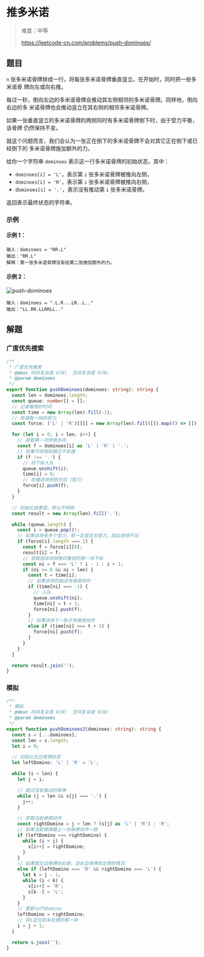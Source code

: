 # 推多米诺

> 难度：中等
>
> https://leetcode-cn.com/problems/push-dominoes/

## 题目

`n` 张多米诺骨牌排成一行，将每张多米诺骨牌垂直竖立。在开始时，同时把一些多米诺骨
牌向左或向右推。

每过一秒，倒向左边的多米诺骨牌会推动其左侧相邻的多米诺骨牌。同样地，倒向右边的多
米诺骨牌也会推动竖立在其右侧的相邻多米诺骨牌。

如果一张垂直竖立的多米诺骨牌的两侧同时有多米诺骨牌倒下时，由于受力平衡， 该骨牌
仍然保持不变。

就这个问题而言，我们会认为一张正在倒下的多米诺骨牌不会对其它正在倒下或已经倒下的
多米诺骨牌施加额外的力。

给你一个字符串 `dominoes` 表示这一行多米诺骨牌的初始状态，其中：

- `dominoes[i] = 'L'`，表示第 `i` 张多米诺骨牌被推向左侧，
- `dominoes[i] = 'R'`，表示第 `i` 张多米诺骨牌被推向右侧，
- d`ominoes[i] = '.'`，表示没有推动第 `i` 张多米诺骨牌。

返回表示最终状态的字符串。

### 示例

#### 示例 1：

```
输入：dominoes = "RR.L"
输出："RR.L"
解释：第一张多米诺骨牌没有给第二张施加额外的力。
```

#### 示例 2：

![push-dominoes](https://user-images.githubusercontent.com/54696834/159101991-abda0e01-ff59-4a21-9253-54bcd92eada9.png)

```
输入：dominoes = ".L.R...LR..L.."
输出："LL.RR.LLRRLL.."
```

## 解题

### 广度优先搜索

```typescript
/**
 * 广度优先搜索
 * @desc 时间复杂度 O(N)  空间复杂度 O(N)
 * @param dominoes
 */
export function pushDominoes(dominoes: string): string {
  const len = dominoes.length;
  const queue: number[] = [];
  // 记录推倒的时间
  const time = new Array(len).fill(-1);
  // 存储每一块的受力
  const force: ('L' | 'R')[][] = new Array(len).fill([]).map(() => []);

  for (let i = 0; i < len; i++) {
    // 获取第一次倾倒方向
    const f = dominoes[i] as 'L' | 'R' | '.';
    // 如果不倾倒则跳过不处理
    if (f !== '.') {
      // 将下标入队
      queue.unshift(i);
      time[i] = 0;
      // 存储该块倾倒方向（受力）
      force[i].push(f);
    }
  }

  // 初始化结果值，默认不倾倒
  const result = new Array(len).fill('.');

  while (queue.length) {
    const i = queue.pop()!;
    // 如果该块有多个受力，那一定是左右受力，因此保持不动
    if (force[i].length === 1) {
      const f = force[i][0];
      result[i] = f;
      // 获取因该块倾倒印象到的那一块下标
      const ni = f === 'L' ? i - 1 : i + 1;
      if (ni >= 0 && ni < len) {
        const t = time[i];
        // 如果该块初始没有推倒动作
        if (time[ni] === -1) {
          // 入队
          queue.unshift(ni);
          time[ni] = t + 1;
          force[ni].push(f);
        }
        // 如果该块下一秒才有推倒动作
        else if (time[ni] === t + 1) {
          force[ni].push(f);
        }
      }
    }
  }

  return result.join('');
}
```

### 模拟

```typescript
/**
 * 模拟
 * @desc 时间复杂度 O(N)  空间复杂度 O(N)
 * @param dominoes
 */
export function pushDominoes2(dominoes: string): string {
  const s = [...dominoes];
  const len = s.length;
  let i = 0;

  // 初始化左边骨牌状态
  let leftDomino: 'L' | 'R' = 'L';

  while (i < len) {
    let j = i;

    // 跳过没有推动的骨牌
    while (j < len && s[j] === '.') {
      j++;
    }

    // 获取当前骨牌动作
    const rightDomino = j < len ? (s[j] as 'L' | 'R') : 'R';
    // 如果当前骨牌跟上一块骨牌动作一致
    if (leftDomino === rightDomino) {
      while (i < j) {
        s[i++] = rightDomino;
      }
    }
    // 如果是左边骨牌向右倒，且右边骨牌向左倒的情况
    else if (leftDomino === 'R' && rightDomino === 'L') {
      let k = j - 1;
      while (i < k) {
        s[i++] = 'R';
        s[k--] = 'L';
      }
    }
    // 更新leftDomino
    leftDomino = rightDomino;
    // 将i定位到未处理的那一块
    i = j + 1;
  }

  return s.join('');
}
```
